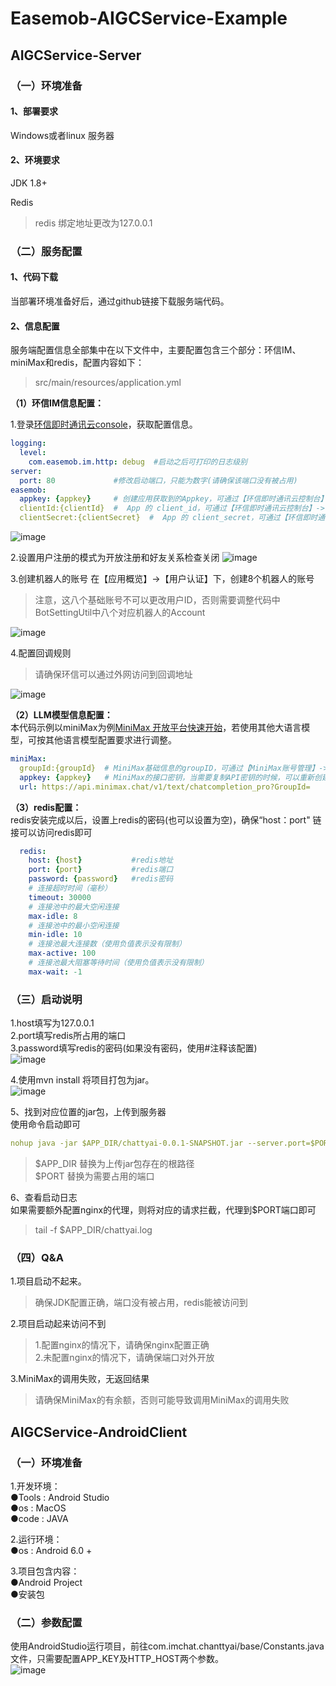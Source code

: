 # Easemob-AIGCService-Example

## AIGCService-Server

### （一）环境准备

#### 1、部署要求

Windows或者linux 服务器


#### 2、环境要求

JDK 1.8+

Redis

> redis 绑定地址更改为127.0.0.1



### （二）服务配置

#### 1、代码下载
当部署环境准备好后，通过github链接下载服务端代码。


#### 2、信息配置
服务端配置信息全部集中在以下文件中，主要配置包含三个部分：环信IM、miniMax和redis，配置内容如下：
> src/main/resources/application.yml



**（1）环信IM信息配置：**

1.登录[环信即时通讯云console](https://console.easemob.com/user/login)，获取配置信息。
```yaml
logging:
  level:
    com.easemob.im.http: debug  #启动之后可打印的日志级别
server:
  port: 80             #修改启动端口，只能为数字(请确保该端口没有被占用)
easemob:
  appkey: {appkey}     # 创建应用获取到的Appkey，可通过【环信即时通讯云控制台】->【应用详情】页面->【APPKEY】字段获取。
  clientId:{clientId}  #  App 的 client_id，可通过【环信即时通讯云控制台】->【应用详情】页面->【Client ID】字段获取。
  clientSecret:{clientSecret}  #  App 的 client_secret，可通过【环信即时通讯云控制台】->【应用详情】页面->【ClientSecret】字段获取。
```
![image](https://github.com/easemob/Easemob-AIGCService-Example/assets/90945583/1611ff81-592d-4f7a-acf9-cdce93c011d3)



2.设置用户注册的模式为开放注册和好友关系检查关闭
![image](https://github.com/easemob/Easemob-AIGCService-Example/assets/90945583/7e2114ed-ffb5-4346-a51b-62f8f7cf0228)


3.创建机器人的账号
在【应用概览】->【用户认证】下，创建8个机器人的账号
> 注意，这八个基础账号不可以更改用户ID，否则需要调整代码中BotSettingUtil中八个对应机器人的Account

![image](https://github.com/easemob/Easemob-AIGCService-Example/assets/90945583/f0a1dd90-17fe-47ed-8fe2-5ab987f41d89)


4.配置回调规则
> 请确保环信可以通过外网访问到回调地址

![image](https://github.com/easemob/Easemob-AIGCService-Example/assets/90945583/7756e01e-b0ce-431c-8063-0b8e1e061262)


**（2）LLM模型信息配置：**<br/>
本代码示例以miniMax为例[MiniMax 开放平台快速开始](https://api.minimax.chat/document/guides/example?id=6433f36f94878d408fc82947)，若使用其他大语言模型，可按其他语言模型配置要求进行调整。
```yaml
miniMax:
  groupId:{groupId}  # MiniMax基础信息的groupID，可通过【MiniMax账号管理】->【账户信息】页面->【groupID】字段获取。
  appkey: {appkey}   # MiniMax的接口密钥，当需要复制API密钥的时候，可以重新创建一个以完成复制操作。
  url: https://api.minimax.chat/v1/text/chatcompletion_pro?GroupId=
```

**（3）redis配置：** <br/>
redis安装完成以后，设置上redis的密码(也可以设置为空)，确保“host：port" 链接可以访问redis即可
```yaml
  redis:
    host: {host}           #redis地址
    port: {port}           #redis端口
    password: {password}   #redis密码
    # 连接超时时间（毫秒）
    timeout: 30000
    # 连接池中的最大空闲连接
    max-idle: 8
    # 连接池中的最小空闲连接
    min-idle: 10
    # 连接池最大连接数（使用负值表示没有限制）
    max-active: 100
    # 连接池最大阻塞等待时间（使用负值表示没有限制）
    max-wait: -1
```

### （三）启动说明

1.host填写为127.0.0.1<br/>
2.port填写redis所占用的端口<br/>
3.password填写redis的密码(如果没有密码，使用#注释该配置)<br/>
![image](https://github.com/easemob/Easemob-AIGCService-Example/assets/90945583/7b29e95d-976e-4a8a-9208-cb604d934729)

4.使用mvn install 将项目打包为jar。<br/>
![image](https://github.com/easemob/Easemob-AIGCService-Example/assets/90945583/10955848-4180-4298-b3c2-f983719789c9)

5、找到对应位置的jar包，上传到服务器<br/>
使用命令启动即可<br/>
```yaml
nohup java -jar $APP_DIR/chattyai-0.0.1-SNAPSHOT.jar --server.port=$PORT ./chattyai.log 2>&1 &
```
> $APP_DIR 替换为上传jar包存在的根路径<br/>
> $PORT 替换为需要占用的端口

6、查看启动日志<br/>
如果需要额外配置nginx的代理，则将对应的请求拦截，代理到$PORT端口即可<br/>
> tail -f $APP_DIR/chattyai.log 


### （四）Q&A
1.项目启动不起来。

> 确保JDK配置正确，端口没有被占用，redis能被访问到

2.项目启动起来访问不到

> 1.配置nginx的情况下，请确保nginx配置正确<br/>
> 2.未配置nginx的情况下，请确保端口对外开放

3.MiniMax的调用失败，无返回结果
> 请确保MiniMax的有余额，否则可能导致调用MiniMax的调用失败


## AIGCService-AndroidClient
### （一）环境准备
1.开发环境：<br/>
●Tools : Android Studio<br/>
●os : MacOS<br/>
●code : JAVA<br/>


2.运行环境：<br/>
●os : Android 6.0 +<br/>


3.项目包含内容：<br/>
●Android Project<br/>
●安装包<br/>


### （二）参数配置
使用AndroidStudio运行项目，前往com.imchat.chanttyai/base/Constants.java文件，只需要配置APP_KEY及HTTP_HOST两个参数。<br/>
![image](https://github.com/easemob/Easemob-AIGCService-Example/assets/90945583/5c10b274-c0db-4bc0-8dee-f8ba59067d0f)


